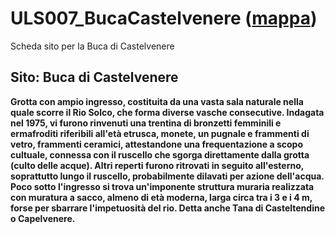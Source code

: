 # ULS007_BucaCastelvenere ([mappa](https://umap.openstreetmap.fr/it/map/uls007_bucacastelvenere_1041668))
Scheda sito per la Buca di Castelvenere
## Sito: Buca di Castelvenere
**Grotta con ampio ingresso, costituita da una vasta sala naturale nella quale scorre il Rio Solco, che forma diverse vasche consecutive. Indagata nel 1975, vi furono rinvenuti una trentina di bronzetti femminili e ermafroditi riferibili all'età etrusca, monete, un pugnale e frammenti di vetro, frammenti ceramici, attestandone una frequentazione a scopo cultuale, connessa con il ruscello che sgorga direttamente dalla grotta (culto delle acque). Altri reperti furono ritrovati in seguito all'esterno, soprattutto lungo il ruscello, probabilmente dilavati per azione dell'acqua.  Poco sotto l'ingresso si trova un'imponente struttura muraria realizzata con muratura a sacco, almeno di età moderna, larga circa tra i 3 e i 4 m, forse per sbarrare l'impetuosità del rio.
Detta anche Tana di Casteltendine o Capelvenere.**
